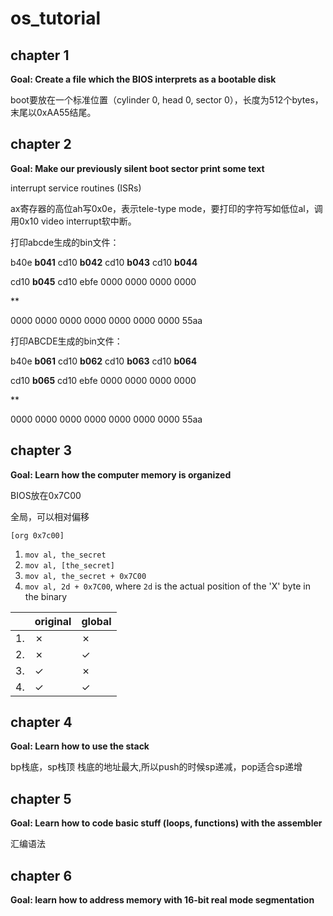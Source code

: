 # os_tutorial

## chapter 1
**Goal: Create a file which the BIOS interprets as a bootable disk**

boot要放在一个标准位置（cylinder 0, head 0, sector 0），长度为512个bytes，末尾以0xAA55结尾。

## chapter 2
**Goal: Make our previously silent boot sector print some text**

interrupt service routines (ISRs)

ax寄存器的高位ah写0x0e，表示tele-type mode，要打印的字符写如低位al，调用0x10 video interrupt软中断。

打印abcde生成的bin文件：

b40e **b041** cd10 **b042** cd10 **b043** cd10 **b044**

cd10 **b045** cd10 ebfe 0000 0000 0000 0000

**

0000 0000 0000 0000 0000 0000 0000 55aa

打印ABCDE生成的bin文件：

b40e **b061** cd10 **b062** cd10 **b063** cd10 **b064**

cd10 **b065** cd10 ebfe 0000 0000 0000 0000

**

0000 0000 0000 0000 0000 0000 0000 55aa

## chapter 3
**Goal: Learn how the computer memory is organized**

BIOS放在0x7C00

全局，可以相对偏移

    [org 0x7c00]

1. `mov al, the_secret`
2. `mov al, [the_secret]`
3. `mov al, the_secret + 0x7C00`
4. `mov al, 2d + 0x7C00`, where `2d` is the actual position of the 'X' byte in the binary


|  | original | global |
|----|----------|-----------|
|1.  | &cross; | &cross; |
|2.  | &cross; | &check; |
|3.  | &check; | &cross; |
|4.  | &check; | &check; |

## chapter 4
**Goal: Learn how to use the stack**

bp栈底，sp栈顶
栈底的地址最大,所以push的时候sp递减，pop适合sp递增

## chapter 5
**Goal: Learn how to code basic stuff (loops, functions) with the assembler**

汇编语法

## chapter 6
**Goal: learn how to address memory with 16-bit real mode segmentation**

